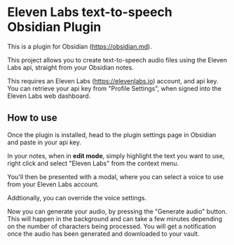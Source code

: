 # Eleven Labs text-to-speech Obsidian Plugin

This is a plugin for Obsidian (https://obsidian.md).

This project allows you to create text-to-speech audio files using the Eleven Labs api, straight from your Obsidian notes.

This requires an Eleven Labs (https://elevenlabs.io) account, and api key. You can retrieve your api key from "Profile Settings", when signed into the Eleven Labs web dashboard.

## How to use

Once the plugin is installed, head to the plugin settings page in Obsidian and paste in your api key.

[](/images/image9.png)

In your notes, when in **edit mode**, simply highlight the text you want to use, right click and select "Eleven Labs" from the context menu.

[](/images/image2.png)

You'll then be presented with a modal, where you can select a voice to use from your Eleven Labs account.

[](/images/image3.png)

Addtionally, you can override the voice settings.

[](/images/image4.png)

Now you can generate your audio, by pressing the "Generate audio" button. This will happen in the background and can take a few minutes depending on the number of characters being processed. You will get a notification once the audio has been generated and downloaded to your vault.

[](/images/image5.png)
[](/images/image6.png)
[](/images/image7.png)
[](/images/image8.png)
